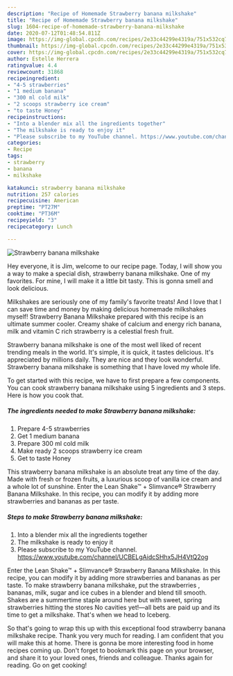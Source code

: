```yaml
---
description: "Recipe of Homemade Strawberry banana milkshake"
title: "Recipe of Homemade Strawberry banana milkshake"
slug: 1604-recipe-of-homemade-strawberry-banana-milkshake
date: 2020-07-12T01:48:54.811Z
image: https://img-global.cpcdn.com/recipes/2e33c44299e4319a/751x532cq70/strawberry-banana-milkshake-recipe-main-photo.jpg
thumbnail: https://img-global.cpcdn.com/recipes/2e33c44299e4319a/751x532cq70/strawberry-banana-milkshake-recipe-main-photo.jpg
cover: https://img-global.cpcdn.com/recipes/2e33c44299e4319a/751x532cq70/strawberry-banana-milkshake-recipe-main-photo.jpg
author: Estelle Herrera
ratingvalue: 4.4
reviewcount: 31868
recipeingredient:
- "4-5 strawberries"
- "1 medium banana"
- "300 ml cold milk"
- "2 scoops strawberry ice cream"
- "to taste Honey"
recipeinstructions:
- "Into a blender mix all the ingredients together"
- "The milkshake is ready to enjoy it"
- "Please subscribe to my YouTube channel. https://www.youtube.com/channel/UCBELgAidcSHhx5JH4VtQ2og"
categories:
- Recipe
tags:
- strawberry
- banana
- milkshake

katakunci: strawberry banana milkshake 
nutrition: 257 calories
recipecuisine: American
preptime: "PT27M"
cooktime: "PT36M"
recipeyield: "3"
recipecategory: Lunch

---
```



![Strawberry banana milkshake](https://img-global.cpcdn.com/recipes/2e33c44299e4319a/751x532cq70/strawberry-banana-milkshake-recipe-main-photo.jpg)

Hey everyone, it is Jim, welcome to our recipe page. Today, I will show you a way to make a special dish, strawberry banana milkshake. One of my favorites. For mine, I will make it a little bit tasty. This is gonna smell and look delicious.

Milkshakes are seriously one of my family&#39;s favorite treats! And I love that I can save time and money by making delicious homemade milkshakes myself! Strawberry Banana Milkshake prepared with this recipe is an ultimate summer cooler. Creamy shake of calcium and energy rich banana, milk and vitamin C rich strawberry is a celestial fresh fruit.

Strawberry banana milkshake is one of the most well liked of recent trending meals in the world. It's simple, it is quick, it tastes delicious. It's appreciated by millions daily. They are nice and they look wonderful. Strawberry banana milkshake is something that I have loved my whole life.


To get started with this recipe, we have to first prepare a few components. You can cook strawberry banana milkshake using 5 ingredients and 3 steps. Here is how you cook that.

<!--inarticleads1-->

##### The ingredients needed to make Strawberry banana milkshake:

1. Prepare 4-5 strawberries
1. Get 1 medium banana
1. Prepare 300 ml cold milk
1. Make ready 2 scoops strawberry ice cream
1. Get to taste Honey


This strawberry banana milkshake is an absolute treat any time of the day. Made with fresh or frozen fruits, a luxurious scoop of vanilla ice cream and a whole lot of sunshine. Enter the Lean Shake™ + Slimvance® Strawberry Banana Milkshake. In this recipe, you can modify it by adding more strawberries and bananas as per taste. 

<!--inarticleads2-->

##### Steps to make Strawberry banana milkshake:

1. Into a blender mix all the ingredients together
1. The milkshake is ready to enjoy it
1. Please subscribe to my YouTube channel. https://www.youtube.com/channel/UCBELgAidcSHhx5JH4VtQ2og


Enter the Lean Shake™ + Slimvance® Strawberry Banana Milkshake. In this recipe, you can modify it by adding more strawberries and bananas as per taste. To make strawberry banana milkshake, put the strawberries , bananas, milk, sugar and ice cubes in a blender and blend till smooth. Shakes are a summertime staple around here but with sweet, spring strawberries hitting the stores No cavities yet!—all bets are paid up and its time to get a milkshake. That&#39;s when we head to Iceberg. 

So that's going to wrap this up with this exceptional food strawberry banana milkshake recipe. Thank you very much for reading. I am confident that you will make this at home. There is gonna be more interesting food in home recipes coming up. Don't forget to bookmark this page on your browser, and share it to your loved ones, friends and colleague. Thanks again for reading. Go on get cooking!
